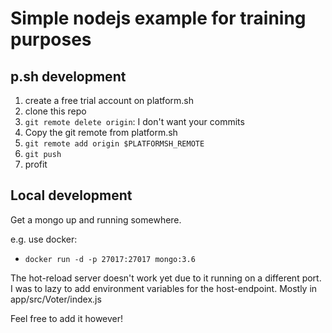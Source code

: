 # Simple nodejs example for training purposes

## p.sh development
1. create a free trial account on platform.sh
2. clone this repo
3. `git remote delete origin`: I don't want your commits
4. Copy the git remote from platform.sh
5. `git remote add origin $PLATFORMSH_REMOTE`
6. `git push`
7. profit

## Local development
Get a mongo up and running somewhere.

e.g. use docker:
* `docker run -d -p 27017:27017 mongo:3.6`

The hot-reload server doesn't work yet due to it running on a different port.
I was to lazy to add environment variables for the host-endpoint.
Mostly in app/src/Voter/index.js

Feel free to add it however!

